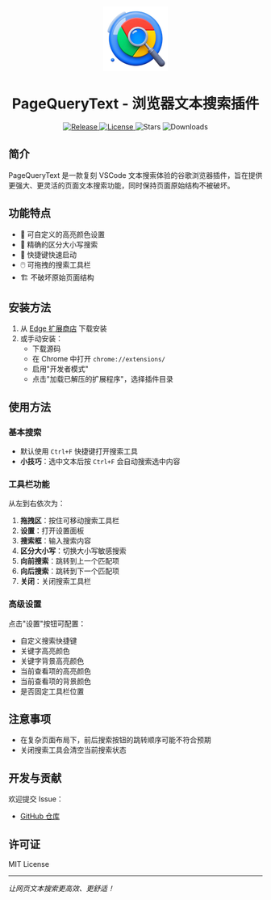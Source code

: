 <div align="center">
  <img src="/images/icon-128.png" alt="PageQueryText Logo">

# PageQueryText - 浏览器文本搜索插件

  <p>
    <a href="https://github.com/Nangxif/query-text-extension/releases">
      <img src="https://img.shields.io/badge/Release-V1.0-blue" alt="Release">
    </a>
    <a href="https://github.com/Nangxif/query-text-extension?tab=MIT-1-ov-file">
      <img src="https://img.shields.io/badge/License-MIT-green" alt="License">
    </a>
    <a>
    <img src="https://img.shields.io/badge/Stars-0%20⭐-yellow" alt="Stars">
    <img src="https://img.shields.io/badge/Downloads-0%20↓-brightgreen" alt="Downloads">
  </p>
</div>

## 简介

PageQueryText 是一款复刻 VSCode 文本搜索体验的谷歌浏览器插件，旨在提供更强大、更灵活的页面文本搜索功能，同时保持页面原始结构不被破坏。

## 功能特点

- 🎨 可自定义的高亮颜色设置
- 🎯 精确的区分大小写搜索
- 🚀 快捷键快速启动
- 🖱️ 可拖拽的搜索工具栏
- 🏗️ 不破坏原始页面结构

## 安装方法

1. 从 [Edge 扩展商店](https://microsoftedge.microsoft.com/addons/detail/pagequerytext/kheinofeolmioohhojfaiedfopfmabkc?hl=zh-CN) 下载安装
2. 或手动安装：
   - 下载源码
   - 在 Chrome 中打开 `chrome://extensions/`
   - 启用"开发者模式"
   - 点击"加载已解压的扩展程序"，选择插件目录

## 使用方法

### 基本搜索

- 默认使用 `Ctrl+F` 快捷键打开搜索工具
- **小技巧**：选中文本后按 `Ctrl+F` 会自动搜索选中内容

### 工具栏功能

从左到右依次为：

1. **拖拽区**：按住可移动搜索工具栏
2. **设置**：打开设置面板
3. **搜索框**：输入搜索内容
4. **区分大小写**：切换大小写敏感搜索
5. **向前搜索**：跳转到上一个匹配项
6. **向后搜索**：跳转到下一个匹配项
7. **关闭**：关闭搜索工具栏

### 高级设置

点击"设置"按钮可配置：

- 自定义搜索快捷键
- 关键字高亮颜色
- 关键字背景高亮颜色
- 当前查看项的高亮颜色
- 当前查看项的背景颜色
- 是否固定工具栏位置

## 注意事项

- 在复杂页面布局下，前后搜索按钮的跳转顺序可能不符合预期
- 关闭搜索工具会清空当前搜索状态

## 开发与贡献

欢迎提交 Issue：

- [GitHub 仓库](https://github.com/Nangxif/query-text-extension)

## 许可证

MIT License

---

_让网页文本搜索更高效、更舒适！_
